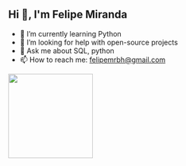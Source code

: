 ## Hi 👋, I'm Felipe Miranda

- 🌱 I’m currently learning Python
- 🤔 I’m looking for help with open-source projects
- 💬 Ask me about SQL, python
- 📫 How to reach me: felipemrbh@gmail.com

<div>
  <a href="https://github.com/Felpz1k">
    <img height="170em" src="https://github-readme-stats.vercel.app/api?username=Felpz1k&show_icons=true&theme=dark&include_all_commits=true&count_private=true">
</div>

